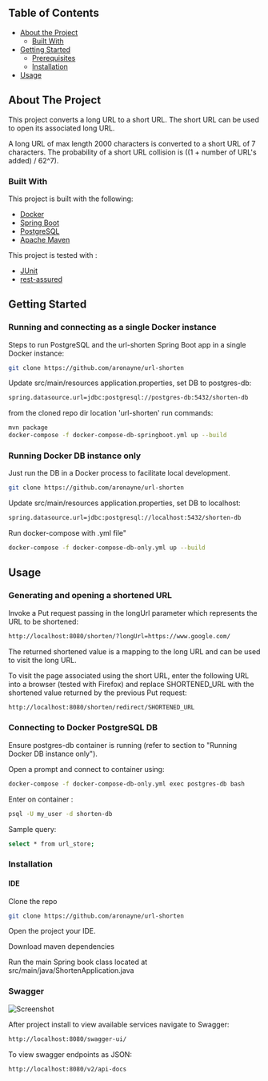 
## Table of Contents

* [About the Project](#about-the-project)
  * [Built With](#built-with)
* [Getting Started](#getting-started)
  * [Prerequisites](#prerequisites)
  * [Installation](#installation)
* [Usage](#usage)

## About The Project

This project converts a long URL to a short URL. The short URL can be used to open its associated long URL.


A long URL of max length 2000 characters is converted to a short URL of 7 characters. The probability of a short URL collision is ((1 + number of URL's added) / 62^7).

### Built With

This project is built with the following:

* [Docker](https://www.docker.com/)
* [Spring Boot](https://spring.io/projects/spring-boot)
* [PostgreSQL](https://www.postgresql.org/)
* [Apache Maven](https://maven.apache.org/)

This project is tested with :

* [JUnit](https://junit.org/junit4/)
* [rest-assured](http://rest-assured.io/)
  
## Getting Started

### Running and connecting as a single Docker instance

Steps to run PostgreSQL and the url-shorten Spring Boot app in a single Docker instance:

```sh
git clone https://github.com/aronayne/url-shorten
```

Update src/main/resources application.properties, set DB to postgres-db: 
```sh
spring.datasource.url=jdbc:postgresql://postgres-db:5432/shorten-db
```

from the cloned repo dir location 'url-shorten' run commands:
```sh
mvn package
docker-compose -f docker-compose-db-springboot.yml up --build
```

### Running Docker DB instance only 

Just run the DB in a Docker process to facilitate local development.

```sh
git clone https://github.com/aronayne/url-shorten
```

Update src/main/resources application.properties, set DB to localhost: 
```sh
spring.datasource.url=jdbc:postgresql://localhost:5432/shorten-db
```

Run docker-compose with .yml file"
```sh
docker-compose -f docker-compose-db-only.yml up --build
```

## Usage

### Generating and opening a shortened URL

Invoke a Put request passing in the longUrl parameter which represents the URL to be shortened:

```sh
http://localhost:8080/shorten/?longUrl=https://www.google.com/
```

The returned shortened value is a mapping to the long URL and can be used to visit the long URL.

To visit the page associated using the short URL, enter the following URL into a browser (tested with Firefox) and replace SHORTENED_URL with the shortened value returned by the previous Put request:

```sh
http://localhost:8080/shorten/redirect/SHORTENED_URL
```

### Connecting to Docker PostgreSQL DB

Ensure postgres-db container is running (refer to section to "Running Docker DB instance only"). 

Open a prompt and connect to container using: 
```sh
docker-compose -f docker-compose-db-only.yml exec postgres-db bash
```

Enter on container :

```sh
psql -U my_user -d shorten-db
```

Sample query: 
```sh
select * from url_store;
```

### Installation

#### IDE

Clone the repo
```sh
git clone https://github.com/aronayne/url-shorten
```

Open the project your IDE.

Download maven dependencies

Run the main Spring book class located at src/main/java/ShortenApplication.java

### Swagger

![Screenshot](https://raw.githubusercontent.com/aronayne/public/6f826b65fc5c8aa317aa3e60934262298ead963e/Screenshot%202020-09-03%20at%2013.07.36.png)

After project install to view available services navigate to Swagger: 
```sh
http://localhost:8080/swagger-ui/ 
```

To view swagger endpoints as JSON: 
```sh
http://localhost:8080/v2/api-docs
```






